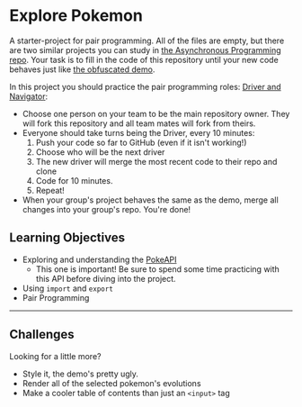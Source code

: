 # Explore Pokemon

A starter-project for pair programming.  All of the files are empty, but there are two similar projects you can study in [the Asynchronous Programming repo](https://github.com/hackyourfuturebelgium/asynchronous-programming/tree/master/integrate).  Your task is to fill in the code of this repository until your new code behaves just like [the obfuscated demo](./demo).

In this project you should practice the pair programming roles: [Driver and Navigator](https://gist.github.com/jordanpoulton/607a8854673d9f22c696):

* Choose one person on your team to be the main repository owner.  They will fork this repository and all team mates will fork from theirs.
* Everyone should take turns being the Driver, every 10 minutes:
    1. Push your code so far to GitHub (even if it isn't working!)
    1. Choose who will be the next driver
    1. The new driver will merge the most recent code to their repo and clone
    1. Code for 10 minutes.
    1. Repeat!
* When your group's project behaves the same as the demo, merge all changes into your group's repo.  You're done!

## Learning Objectives

* Exploring and understanding the [PokeAPI](https://pokeapi.co/)
    * This one is important!  Be sure to spend some time practicing with this API before diving into the project.
* Using `import` and `export`
* Pair Programming

---

## Challenges

Looking for a little more?

* Style it, the demo's pretty ugly.
* Render all of the selected pokemon's evolutions
* Make a cooler table of contents than just an `<input>` tag
